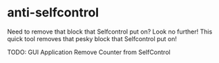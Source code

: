 anti-selfcontrol
================

Need to remove that block that Selfcontrol put on? Look no further! This quick tool removes that pesky block that Selfcontrol put on!

TODO:
GUI Application
Remove Counter from SelfControl
